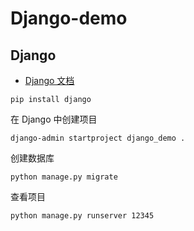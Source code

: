 # Django-demo

## Django

- [Django 文档](https://docs.djangoproject.com/zh-hans/3.2/)

```
pip install django
```

在 Django 中创建项目

```
django-admin startproject django_demo .
```

创建数据库

```
python manage.py migrate
```

查看项目

```
python manage.py runserver 12345
```
